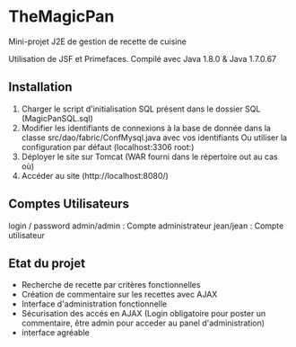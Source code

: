 # TheMagicPan
Mini-projet J2E de gestion de recette de cuisine

Utilisation de JSF et Primefaces.
Compilé avec Java 1.8.0 & Java 1.7.0.67

## Installation
1. Charger le script d'initialisation SQL présent dans le dossier SQL (MagicPanSQL.sql)
2. Modifier les identifiants de connexions à la base de donnée dans la classe src/dao/fabric/ConfMysql.java avec vos identifiants
   Ou utiliser la configuration par défaut (localhost:3306 root:<MDP vide>)
3. Déployer le site sur Tomcat (WAR fourni dans le répertoire out au cas où)
4. Accéder au site (http://localhost:8080/)

## Comptes Utilisateurs

login / password
admin/admin : Compte administrateur
jean/jean : Compte utilisateur

## Etat du projet

* Recherche de recette par critères fonctionnelles
* Création de commentaire sur les recettes avec AJAX
* Interface d'administration fonctionnelle
* Sécurisation des accés en AJAX (Login obligatoire pour poster un commentaire, être admin pour acceder au panel d'administration)
* interface agréable




